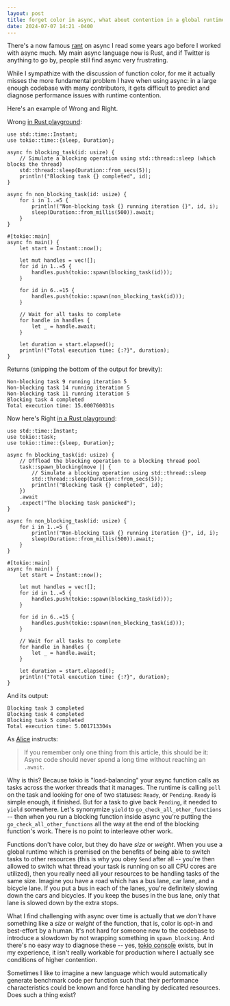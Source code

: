 ```yaml
---
layout: post
title: forget color in async, what about contention in a global runtime
date: 2024-07-07 14:21 -0400
---
```


There's a now famous
[rant](https://journal.stuffwithstuff.com/2015/02/01/what-color-is-your-function/)
on async I read some years ago before I worked with async much. My main
async language now is Rust, and if Twitter is anything to go by, people
still find async very frustrating.

While I sympathize with the discussion of function color, for me it
actually misses the more fundamental problem I have when using async: in
a large enough codebase with many contributors, it gets difficult to
predict and diagnose performance issues with runtime contention.

Here's an example of Wrong and Right.

Wrong [in Rust playground](https://play.rust-lang.org/?version=stable&mode=debug&edition=2021&gist=9fbb0b9bd0ae70f820deee635d11f6cb):

```
use std::time::Instant;
use tokio::time::{sleep, Duration};

async fn blocking_task(id: usize) {
    // Simulate a blocking operation using std::thread::sleep (which blocks the thread)
    std::thread::sleep(Duration::from_secs(5));
    println!("Blocking task {} completed", id);
}

async fn non_blocking_task(id: usize) {
    for i in 1..=5 {
        println!("Non-blocking task {} running iteration {}", id, i);
        sleep(Duration::from_millis(500)).await;
    }
}

#[tokio::main]
async fn main() {
    let start = Instant::now();

    let mut handles = vec![];
    for id in 1..=5 {
        handles.push(tokio::spawn(blocking_task(id)));
    }

    for id in 6..=15 {
        handles.push(tokio::spawn(non_blocking_task(id)));
    }

    // Wait for all tasks to complete
    for handle in handles {
        let _ = handle.await;
    }

    let duration = start.elapsed();
    println!("Total execution time: {:?}", duration);
}
```

Returns (snipping the bottom of the output for brevity):

```
Non-blocking task 9 running iteration 5
Non-blocking task 14 running iteration 5
Non-blocking task 11 running iteration 5
Blocking task 4 completed
Total execution time: 15.000760031s
```

Now here's Right [in a Rust playground](https://play.rust-lang.org/?version=stable&mode=debug&edition=2021&gist=3a9711e05ac38a2a2b4741a36482a156):

```
use std::time::Instant;
use tokio::task;
use tokio::time::{sleep, Duration};

async fn blocking_task(id: usize) {
    // Offload the blocking operation to a blocking thread pool
    task::spawn_blocking(move || {
        // Simulate a blocking operation using std::thread::sleep
        std::thread::sleep(Duration::from_secs(5));
        println!("Blocking task {} completed", id);
    })
    .await
    .expect("The blocking task panicked");
}

async fn non_blocking_task(id: usize) {
    for i in 1..=5 {
        println!("Non-blocking task {} running iteration {}", id, i);
        sleep(Duration::from_millis(500)).await;
    }
}

#[tokio::main]
async fn main() {
    let start = Instant::now();

    let mut handles = vec![];
    for id in 1..=5 {
        handles.push(tokio::spawn(blocking_task(id)));
    }

    for id in 6..=15 {
        handles.push(tokio::spawn(non_blocking_task(id)));
    }

    // Wait for all tasks to complete
    for handle in handles {
        let _ = handle.await;
    }

    let duration = start.elapsed();
    println!("Total execution time: {:?}", duration);
}
```

And its output:

```
Blocking task 3 completed
Blocking task 4 completed
Blocking task 5 completed
Total execution time: 5.001713304s
```

As [Alice](https://ryhl.io/blog/async-what-is-blocking/) instructs:

> If you remember only one thing from this article, this should be it:
> Async code should never spend a long time without reaching an `.await`.

Why is this? Because tokio is "load-balancing" your async function calls
as tasks across the worker threads that it manages. The runtime is calling
`poll` on the task and looking for one of two statuses: `Ready`, or
`Pending`. `Ready` is simple enough, it finished. But for a task to give
back `Pending`, it needed to `yield` somewhere. Let's synonymize `yield`
to `go_check_all_other_functions` -- then when you run a blocking function
inside async you're putting the `go_check_all_other_functions` all the way
at the end of the blocking function's work. There is no point to
interleave other work.

Functions don't have color, but they do have _size_ or _weight_. When you
use a global runtime which is premised on the benefits of being able to
switch tasks to other resources (this is why you obey `Send` after all --
you're then allowed to switch what thread your task is running on so all
CPU cores are utilized), then you really need all your resources to be
handling tasks of the same size. Imagine you have a road which has a bus
lane, car lane, and a bicycle lane. If you put a bus in each of the lanes,
you're definitely slowing down the cars and bicycles. If you keep the
buses in the bus lane, only that lane is slowed down by the extra stops.

What I find challenging with async over time is actually that we _don't_
have something like a _size_ or _weight_ of the function, that is, color
is opt-in and best-effort by a human. It's not hard for someone new to the
codebase to introduce a slowdown by not wrapping something in
`spawn_blocking`. And there's no easy way to diagnose these -- yes, [tokio
console](https://github.com/tokio-rs/console) exists, but in my
experience, it isn't really workable for production where I actually see
conditions of higher contention.

Sometimes I like to imagine a new language which would automatically
generate benchmark code per function such that their performance
characteristics could be known and force handling by dedicated resources.
Does such a thing exist?

